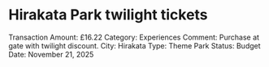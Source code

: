 # Hirakata Park twilight tickets

Transaction Amount: £16.22
Category: Experiences
Comment: Purchase at gate with twilight discount. City: Hirakata Type: Theme Park Status: Budget
Date: November 21, 2025
